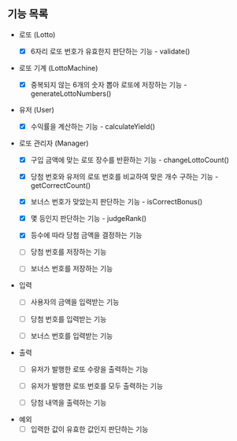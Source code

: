 ## 기능 목록
- 로또 (Lotto)
  - [x] 6자리 로또 번호가 유효한지 판단하는 기능 - validate()


- 로또 기계 (LottoMachine)
  - [x] 중복되지 않는 6개의 숫자 뽑아 로또에 저장하는 기능 - generateLottoNumbers()


- 유저 (User)
  - [x] 수익률을 계산하는 기능 - calculateYield()


- 로또 관리자 (Manager)
  - [x] 구입 금액에 맞는 로또 장수를 반환하는 기능 - changeLottoCount()
  - [x] 당첨 번호와 유저의 로또 번호를 비교하여 맞은 개수 구하는 기능 - getCorrectCount()
  - [x] 보너스 번호가 맞았는지 판단하는 기능 - isCorrectBonus()
  - [x] 몇 등인지 판단하는 기능 - judgeRank()
  - [x] 등수에 따라 당첨 금액을 결정하는 기능
  - [ ] 당첨 번호를 저장하는 기능
  - [ ] 보너스 번호를 저장하는 기능


- 입력
  - [ ] 사용자의 금액을 입력받는 기능
  - [ ] 당첨 번호를 입력받는 기능
  - [ ] 보너스 번호를 입력받는 기능
      

- 출력
  - [ ] 유저가 발행한 로또 수량을 출력하는 기능
  - [ ] 유저가 발행한 로또 번호를 모두 출력하는 기능
  - [ ] 당첨 내역을 출력하는 기능


- 예외
  - [ ] 입력한 값이 유효한 값인지 판단하는 기능